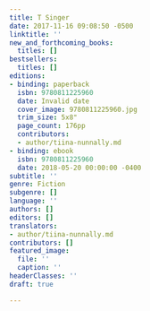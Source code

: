 ```yaml
---
title: T Singer
date: 2017-11-16 09:08:50 -0500
linktitle: ''
new_and_forthcoming_books:
  titles: []
bestsellers:
  titles: []
editions:
- binding: paperback
  isbn: 9780811225960
  date: Invalid date
  cover_image: 9780811225960.jpg
  trim_size: 5x8"
  page_count: 176pp
  contributors:
  - author/tiina-nunnally.md
- binding: ebook
  isbn: 9780811225960
  date: 2018-05-20 00:00:00 -0400
subtitle: ''
genre: Fiction
subgenre: []
language: ''
authors: []
editors: []
translators:
- author/tiina-nunnally.md
contributors: []
featured_image:
  file: ''
  caption: ''
headerClasses: ''
draft: true

---
```

